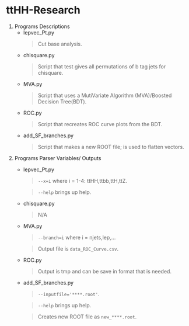 # ttHH-Research
1. Programs Descriptions
   - lepvec_Pt.py
     >Cut base analysis.
   - chisquare.py
     >Script that test gives all permutations of b tag jets for chisquare.
   - MVA.py
     >Script that uses a MutiVariate Algorithm (MVA)/Boosted Decision Tree(BDT).
   - ROC.py
     >Script that recreates ROC curve plots from the BDT.
   - add_SF_branches.py
     >Script that makes a new ROOT file; is used to flatten vectors.
2. Programs Parser Variables/ Outputs
   - lepvec_Pt.py
     >`--x=i` where  i = 1-4: ttHH,ttbb,ttH,ttZ.
     
     >`--help` brings up help.
   - chisquare.py
     >N/A
   - MVA.py
     >`--branch=i` where i = njets,lep,...
     
     >Output file is `data_ROC_Curve.csv`.
   - ROC.py
     >Output is tmp and can be save in format that is needed.
   - add_SF_branches.py
     >`--inputfile='****.root'`.
     
     >`--help` brings up help.
     
     >Creates new ROOT file as `new_****.root`.
  

